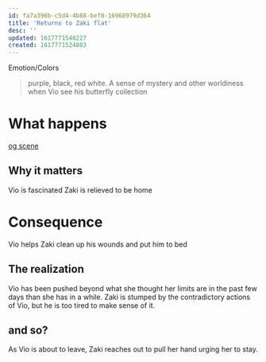 ```yaml
---
id: fa7a396b-c5d4-4b88-bef8-16968979d364
title: 'Returns to Zaki flat'
desc: ''
updated: 1617771540227
created: 1617771524803
---
```

Emotion/Colors
> purple, black, red white.
> A sense of mystery and other worldiness when Vio see his butterfly collection

# What happens
[og scene](https://github.com/9ae/ace/blob/master/chapters/01.md#return-to-zakis-flat)

##  Why it matters
Vio is fascinated
Zaki is relieved to be home

# Consequence
Vio helps Zaki clean up his wounds and put him to bed

## The realization
Vio has been pushed beyond what she thought her limits are in the past few days than she has in a while.
Zaki is stumped by the contradictory actions of Vio, but he is too tired to make sense of it.

## and so?
As Vio is about to leave, Zaki reaches out to pull her hand urging her to stay.
